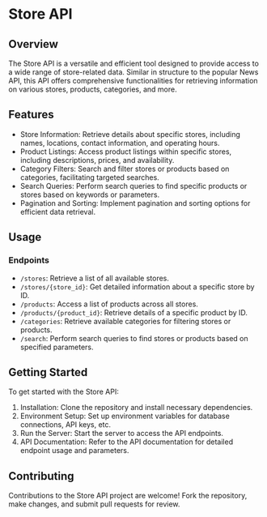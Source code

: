 Store API
=========

Overview
--------

The Store API is a versatile and efficient tool designed to provide access to a wide range of store-related data. Similar in structure to the popular News API, this API offers comprehensive functionalities for retrieving information on various stores, products, categories, and more.

Features
--------

-   Store Information: Retrieve details about specific stores, including names, locations, contact information, and operating hours.
-   Product Listings: Access product listings within specific stores, including descriptions, prices, and availability.
-   Category Filters: Search and filter stores or products based on categories, facilitating targeted searches.
-   Search Queries: Perform search queries to find specific products or stores based on keywords or parameters.
-   Pagination and Sorting: Implement pagination and sorting options for efficient data retrieval.

Usage
-----

### Endpoints

-   `/stores`: Retrieve a list of all available stores.
-   `/stores/{store_id}`: Get detailed information about a specific store by ID.
-   `/products`: Access a list of products across all stores.
-   `/products/{product_id}`: Retrieve details of a specific product by ID.
-   `/categories`: Retrieve available categories for filtering stores or products.
-   `/search`: Perform search queries to find stores or products based on specified parameters.

Getting Started
---------------

To get started with the Store API:

1.  Installation: Clone the repository and install necessary dependencies.
2.  Environment Setup: Set up environment variables for database connections, API keys, etc.
3.  Run the Server: Start the server to access the API endpoints.
4.  API Documentation: Refer to the API documentation for detailed endpoint usage and parameters.

Contributing
------------

Contributions to the Store API project are welcome! Fork the repository, make changes, and submit pull requests for review.
